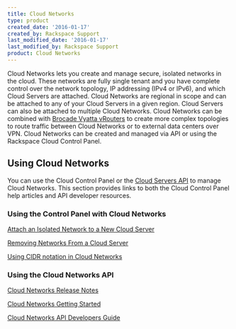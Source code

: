 ```yaml
---
title: Cloud Networks
type: product
created_date: '2016-01-17'
created_by: Rackspace Support
last_modified_date: '2016-01-17'
last_modified_by: Rackspace Support
product: Cloud Networks
---
```


Cloud Networks lets you create and manage secure, isolated networks in
the cloud.  These networks are fully single tenant and you have complete
control over the network topology, IP addressing (IPv4 or IPv6), and
which Cloud Servers are attached.  Cloud Networks are regional in scope
and can be attached to any of your Cloud Servers in a given region.
 Cloud Servers can also be attached to multiple Cloud Networks.  Cloud
Networks can be combined with [Brocade Vyatta
vRouters](http://www.rackspace.com/cloud/servers/vrouter/) to create
more complex topologies to route traffic between Cloud Networks or to
external data centers over VPN.  Cloud Networks can be created and
managed via API or using the Rackspace Cloud Control Panel.  

Using Cloud Networks 
---------------------

You can use the Cloud Control Panel or the [Cloud Servers
API](https://developer.rackspace.com/docs/) to manage Cloud Networks.
This section provides links to both the Cloud Control Panel help
articles and API developer resources.

### Using the Control Panel with Cloud Networks

[Attach an Isolated Network to a New Cloud
Server](/how-to/create-an-isolated-cloud-network "Create an Isolated Cloud Network")

[Removing Networks From a Cloud
Server](/how-to/removing-networks-from-a-cloud-server "Removing Networks from a Cloud Server")

[Using CIDR notation in Cloud
Networks](/how-to/using-cidr-notation-in-cloud-networks "CIDR Notation")

### Using the Cloud Networks API

[Cloud Networks Release
Notes](http://docs.rackspace.com/servers/api/v2/cn-releasenotes/content/index.html "Cloud Networks Release Notes")

[Cloud Networks Getting
Started](http://docs.rackspace.com/servers/api/v2/cn-gettingstarted/content/index.html "Cloud Networks Getting Started Guide")

[Cloud Networks API Developers
Guide](http://docs.rackspace.com/servers/api/v2/cn-devguide/content/index.html "Cloud Networks API Developers Guide")
